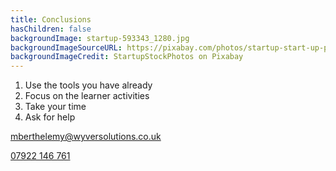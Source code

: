 ```yaml
---
title: Conclusions
hasChildren: false
backgroundImage: startup-593343_1280.jpg
backgroundImageSourceURL: https://pixabay.com/photos/startup-start-up-people-593343/
backgroundImageCredit: StartupStockPhotos on Pixabay
---
```

1. Use the tools you have already
2. Focus on the learner activities
3. Take your time
4. Ask for help

<a href="mailto:mberthelemy@wyversolutions.co.uk">mberthelemy@wyversolutions.co.uk</a>

<a href="tel: +44 (0)7922 146 761">07922 146 761</a>
